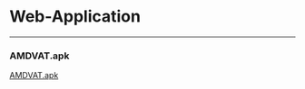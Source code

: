# Web-Application

---
### AMDVAT.apk
[AMDVAT.apk](https://drive.google.com/open?id=1fUsUD5634X2WDCgM-SyCMiYlbgi02Jd2)
